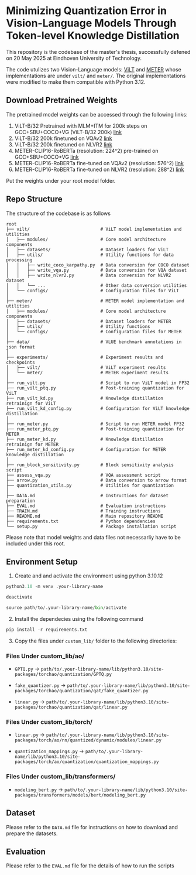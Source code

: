 # Minimizing Quantization Error in Vision-Language Models Through Token-level Knowledge Distillation

This repository is the codebase of the master's thesis, successfully defened on 20 May 2025 at Eindhoven University of Technology.

The code utulizes two Vision-Language models: [ViLT]() and [METER]() whose implementations are under ```vilt/``` and ```meter/```. The original implementations were modified to make them compatible with Python 3.12.

## Download Pretrained Weights
The pretrained model weights can be accessed through the following links:
1. ViLT-B/32 Pretrained with MLM+ITM for 200k steps on GCC+SBU+COCO+VG (ViLT-B/32 200k) [link](https://github.com/dandelin/ViLT/releases/download/200k/vilt_200k_mlm_itm.ckpt)
2. ViLT-B/32 200k finetuned on VQAv2 [link](https://github.com/dandelin/ViLT/releases/download/200k/vilt_vqa.ckpt)
3. ViLT-B/32 200k finetuned on NLVR2 [link](https://github.com/dandelin/ViLT/releases/download/200k/vilt_nlvr2.ckpt)
4. METER-CLIP16-RoBERTa (resolution: 224^2) pre-trained on GCC+SBU+COCO+VG [link](https://github.com/zdou0830/METER/releases/download/checkpoint2/meter_clip16_224_roberta_pretrain.ckpt)
5. METER-CLIP16-RoBERTa fine-tuned on VQAv2 (resolution: 576^2) [link](https://github.com/zdou0830/METER/releases/download/checkpoint/meter_clip16_288_roberta_vqa.ckpt)
6. METER-CLIP16-RoBERTa fine-tuned on NLVR2 (resolution: 288^2) [link](https://github.com/zdou0830/METER/releases/download/checkpoint/meter_clip16_288_roberta_nlvr2.ckpt)

Put the weights under your root model folder.

## Repo Structure
The structure of the codebase is as follows

    root
    ├── vilt/                           # ViLT model implementation and utilities
    │   ├── modules/                    # Core model architecture components
    │   ├── datasets/                   # Dataset loaders for ViLT
    │   ├── utils/                      # Utility functions for data processing
    │   │   ├── write_coco_karpathy.py  # Data conversion for COCO dataset
    │   │   ├── write_vqa.py            # Data conversion for VQA dataset
    │   │   ├── write_nlvr2.py          # Data conversion for NLVR2 dataset
    │   │   └── ...                     # Other data conversion utilities
    │   └── configs/                    # Configuration files for ViLT
    │
    ├── meter/                          # METER model implementation and utilities
    │   ├── modules/                    # Core model architecture components
    │   ├── datasets/                   # Dataset loaders for METER
    │   ├── utils/                      # Utility functions
    │   └── configs/                    # Configuration files for METER
    │
    ├── data/                           # VLUE benchmark annotations in json format
    │
    ├── experiments/                    # Experiment results and checkpoints
    │   ├── vilt/                       # ViLT experiment results
    │   └── meter/                      # METER experiment results
    │
    ├── run_vilt.py                     # Script to run ViLT model in FP32
    ├── run_vilt_ptq.py                 # Post-training quantization for ViLT
    ├── run_vilt_kd.py                  # Knowledge distillation retrainign for ViLT
    ├── run_vilt_kd_config.py           # Configuration for ViLT knowledge distillation
    │
    ├── run_meter.py                    # Script to run METER model FP32
    ├── run_meter_ptq.py                # Post-training quantization for METER
    ├── run_meter_kd.py                 # Knowledge distillation retrainign for METER
    ├── run_meter_kd_config.py          # Configuration for METER knowledge distillation
    │
    ├── run_block_sensitivity.py        # Block sensitivity analysis script
    ├── assess_vqa.py                   # VQA assessment script
    ├── arrow.py                        # Data conversion to arrow format
    ├── quantization_utils.py           # Utilities for quantization
    │
    ├── DATA.md                         # Instructions for dataset preparation
    ├── EVAL.md                         # Evaluation instructions
    ├── TRAIN.md                        # Training instructions
    ├── README.md                       # Main repository README
    ├── requirements.txt                # Python dependencies
    └── setup.py                        # Package installation script

Please note that model weights and data files not necessarliy have to be included under this root.

## Environment Setup
1. Create and and activate the environment using python 3.10.12

```python
python3.10 -m venv .your-library-name

deactivate

source path/to/.your-library-name/bin/activate
```

2. Install the dependecies using the following command
```python
pip install -r requirements.txt
```

3. Copy the files under ```custom_lib/``` folder to the following directories:

### Files Under custom_lib/ao/
- ```GPTQ.py``` -> ```path/to/.your-library-name/lib/python3.10/site-packages/torchao/quantization/GPTQ.py```

- ```fake_quantizer.py``` -> ```path/to/.your-library-name/lib/python3.10/site-packages/torchao/quantization/qat/fake_quantizer.py```

- ```linear.py``` -> ```path/to/.your-library-name/lib/python3.10/site-packages/torchao/quantization/qat/linear.py```

### Files Under custom_lib/torch/
- ```linear.py``` -> ```path/to/.your-library-name/lib/python3.10/site-packages/torch/ao/nn/quantized/dynamic/modules/linear.py```

- ```quantization_mappings.py``` -> ```path/to/.your-library-name/lib/python3.10/site-packages/torch/ao/quantization/quantization_mappings.py```

### Files Under custom_lib/transformers/
- ```modeling_bert.py``` -> ```path/to/.your-library-name/lib/python3.10/site-packages/transformers/models/bert/modeling_bert.py```



## Dataset
Please refer to the ```DATA.md``` file for instructions on how to download and prepare the datasets.

## Evaluation
Please refer to the ```EVAL.md``` file for the details of how to run the scripts